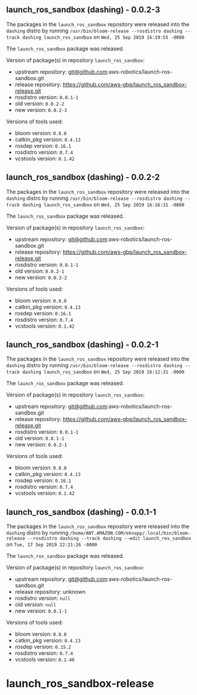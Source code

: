 ## launch_ros_sandbox (dashing) - 0.0.2-3

The packages in the `launch_ros_sandbox` repository were released into the `dashing` distro by running `/usr/bin/bloom-release --rosdistro dashing --track dashing launch_ros_sandbox` on `Wed, 25 Sep 2019 16:19:55 -0000`

The `launch_ros_sandbox` package was released.

Version of package(s) in repository `launch_ros_sandbox`:

- upstream repository: git@github.com:aws-robotics/launch-ros-sandbox.git
- release repository: https://github.com/aws-gbp/launch_ros_sandbox-release.git
- rosdistro version: `0.0.1-1`
- old version: `0.0.2-2`
- new version: `0.0.2-3`

Versions of tools used:

- bloom version: `0.8.0`
- catkin_pkg version: `0.4.13`
- rosdep version: `0.16.1`
- rosdistro version: `0.7.4`
- vcstools version: `0.1.42`


## launch_ros_sandbox (dashing) - 0.0.2-2

The packages in the `launch_ros_sandbox` repository were released into the `dashing` distro by running `/usr/bin/bloom-release --rosdistro dashing --track dashing launch_ros_sandbox` on `Wed, 25 Sep 2019 16:16:31 -0000`

The `launch_ros_sandbox` package was released.

Version of package(s) in repository `launch_ros_sandbox`:

- upstream repository: git@github.com:aws-robotics/launch-ros-sandbox.git
- release repository: https://github.com/aws-gbp/launch_ros_sandbox-release.git
- rosdistro version: `0.0.1-1`
- old version: `0.0.2-1`
- new version: `0.0.2-2`

Versions of tools used:

- bloom version: `0.8.0`
- catkin_pkg version: `0.4.13`
- rosdep version: `0.16.1`
- rosdistro version: `0.7.4`
- vcstools version: `0.1.42`


## launch_ros_sandbox (dashing) - 0.0.2-1

The packages in the `launch_ros_sandbox` repository were released into the `dashing` distro by running `/usr/bin/bloom-release --rosdistro dashing --track dashing launch_ros_sandbox` on `Wed, 25 Sep 2019 16:12:31 -0000`

The `launch_ros_sandbox` package was released.

Version of package(s) in repository `launch_ros_sandbox`:

- upstream repository: git@github.com:aws-robotics/launch-ros-sandbox.git
- release repository: https://github.com/aws-gbp/launch_ros_sandbox-release.git
- rosdistro version: `0.0.1-1`
- old version: `0.0.1-1`
- new version: `0.0.2-1`

Versions of tools used:

- bloom version: `0.8.0`
- catkin_pkg version: `0.4.13`
- rosdep version: `0.16.1`
- rosdistro version: `0.7.4`
- vcstools version: `0.1.42`


## launch_ros_sandbox (dashing) - 0.0.1-1

The packages in the `launch_ros_sandbox` repository were released into the `dashing` distro by running `/home/ANT.AMAZON.COM/eknapp/.local/bin/bloom-release --rosdistro dashing --track dashing --edit launch_ros_sandbox` on `Tue, 17 Sep 2019 22:21:26 -0000`

The `launch_ros_sandbox` package was released.

Version of package(s) in repository `launch_ros_sandbox`:

- upstream repository: git@github.com:aws-robotics/launch-ros-sandbox.git
- release repository: unknown
- rosdistro version: `null`
- old version: `null`
- new version: `0.0.1-1`

Versions of tools used:

- bloom version: `0.8.0`
- catkin_pkg version: `0.4.13`
- rosdep version: `0.15.2`
- rosdistro version: `0.7.4`
- vcstools version: `0.1.40`


# launch_ros_sandbox-release